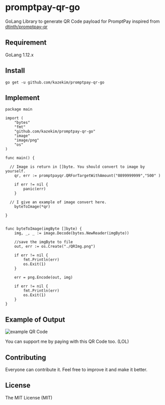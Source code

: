 # promptpay-qr-go

GoLang Library to generate QR Code payload for PromptPay inspired from [dtinth/promptpay-qr](https://github.com/dtinth/promptpay-qr)

## Requirement
GoLang 1.12.x

## Install

    go get -u github.com/kazekim/promptpay-qr-go


## Implement

    package main

    import (
	    "bytes"
	    "fmt"
	    "github.com/kazekim/promptpay-qr-go"
	    "image"
	    "image/png"
	    "os"
    )

    func main() {

      // Image is return in []byte. You should convert to image by yourself.
	    qr, err := promptpayqr.QRForTargetWithAmount("0899999999","500" )

	    if err != nil {
		    panic(err)
	    }

      // I give an example of image convert here.
	    byteToImage(*qr)

    }

    
    func byteToImage(imgByte []byte) {
	    img, _, _ := image.Decode(bytes.NewReader(imgByte))

	    //save the imgByte to file
	    out, err := os.Create("./QRImg.png")

	    if err != nil {
		    fmt.Println(err)
		    os.Exit(1)
	    }

	    err = png.Encode(out, img)

	    if err != nil {
		    fmt.Println(err)
		    os.Exit(1)
	    }
    }

## Example of Output

![example QR Code](https://github.com/kazekim/promptpay-qr-go/blob/master/cmd/QRImg.png?raw=true)

You can support me by paying with this QR Code too. (LOL)  

## Contributing
Everyone can contribute it. Feel free to improve it and make it better.

## License
The MIT License (MIT)
